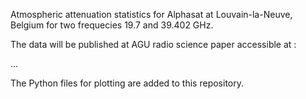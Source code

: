 Atmospheric attenuation statistics for Alphasat at Louvain-la-Neuve, Belgium for two frequecies 19.7 and 39.402 GHz.

The data will be published at AGU radio science paper accessible at :

...


The Python files for plotting are added to this repository.